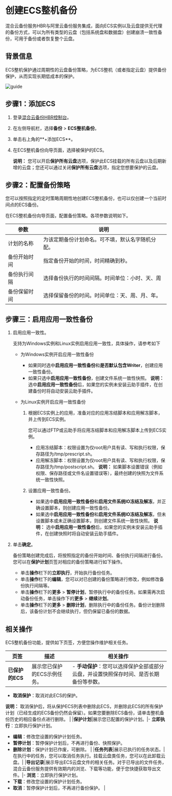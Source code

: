# 创建ECS整机备份

混合云备份服务HBR与阿里云备份服务集成，面向ECS实例以及云盘提供无代理的备份方式，可以为所有类型的云盘（包括系统盘和数据盘）创建崩溃一致性备份，可用于备份或者恢复整个云盘。

## 背景信息

ECS整机保护通过周期性的云盘备份策略，为ECS整机（或者指定云盘）提供备份保护，从而实现长期低成本的保护。

![guide](https://static-aliyun-doc.oss-accelerate.aliyuncs.com/assets/img/zh-CN/7265887161/p261899.png)

## 步骤1：添加ECS

1.  登录[混合云备份HBR控制台](https://hbr.console.aliyun.com/)。

2.  在左侧导航栏，选择**备份** \> **ECS整机备份**。

3.  单击右上角的**+添加ECS**。

4.  在ECS整机备份向导页面，选择被保护的ECS。

    **说明：** 您可以开启**保护所有云盘**选项，保护此ECS挂载的所有云盘以及后期新增的云盘；您还可以通过关闭**保护所有云盘**选项，指定您想要保护的云盘。


## 步骤2：配置备份策略

您可以按照指定的定时策略周期性地创建ECS整机备份，也可以仅创建一个当前时间点的ECS备份。

在ECS整机备份向导页面，配置备份策略。各项参数说明如下。

|参数|说明|
|--|--|
|计划的名称|为该定期备份计划命名。可不填，默认名字随机分配。|
|备份开始时间|指定备份开始的时间，时间精确到秒。|
|备份执行间隔|选择备份执行的时间间隔。时间单位：小时、天、周|
|备份保留时间|选择保留备份的时间。时间单位：天、周、月、年。|

## 步骤三：启用应用一致性备份

1.  启用应用一致性。

    支持为Windows实例和Linux实例启用应用一致性，具体操作，请参考如下

    -   为Windows实例开启应用一致性备份

        -   如果同时选中**启用应用一致性备份**和**是否默认包含Writer**，创建应用一致性备份。
        -   如果只选中**启用应用一致性备份**，创建文件系统一致性快照。
        **说明：** 选中**启用应用一致性备份**后，如果您的实例未安装云助手插件，在创建备份时将自动安装云助手插件。

    -   为Linux实例开启应用一致性备份
        1.  根据ECS实例上的应用，准备对应的应用冻结脚本和应用解冻脚本，并上传到ECS实例。

            您可以通过FTP或云助手将应用冻结脚本和应用解冻脚本上传到ECS实例。

            -   应用冻结脚本：权限设置为仅root用户具有读、写和执行权限，保存路径为/tmp/prescript.sh。
            -   应用解冻脚本：权限设置为仅root用户具有读、写和执行权限，保存路径为/tmp/postscript.sh。
            **说明：** 如果脚本设置错误（例如权限、保存路径或文件名设置错误等），最终创建的快照为文件系统一致性快照。

        2.  设置应用一致性备份。

            -   如果选中**启用应用一致性备份**和**启用文件系统IO冻结及解冻**，并正确设置脚本，则创建应用一致性备份。
            -   如果选中**启用应用一致性备份**和**启用文件系统IO冻结及解冻**，但未设置脚本或未正确设置脚本，则创建文件系统一致性快照。
            **说明：** 选中**启用应用一致性备份**后，如果您的实例未安装云助手插件，在创建快照时将自动安装云助手插件。

2.  单击**确定**。

    备份策略创建完成后，将按照指定的备份开始时间、备份执行间隔进行备份。您可以在**保护计划**页签对相应的备份策略进行如下操作。

    -   单击**操作**栏下的**立即执行**，开始执行备份任务。
    -   单击**操作**栏下的**编辑**，您可以对已创建的备份策略进行修改，例如修改备份执行间隔等。
    -   单击**操作**栏下的**更多** \> **暂停计划**，暂停执行中的备份任务。如果需再次启动备份任务，单击操作下的**更多** \> **继续计划**。
    -   单击**操作**栏下的**更多** \> **删除计划**，删除执行中的备份任务。备份计划删除后，该备份计划不会继续执行，但仍保留已备份的数据。

## 相关操作

ECS整机备份功能，提供如下页签，方便您操作维护相关任务。

|页签|描述|相关操作|
|--|--|----|
|**已保护的ECS**|展示您已保护的ECS示例任务。|-   **手动保护**：您可以选择保护全部或部分云盘，并设置快照保存时间、是否长期备份等参数。
-   **取消保护**：取消对此ECS的保护。

**说明：** 取消保护后，将从保护ECS列表中删除此ECS，并删除此ECS的所有保护计划（已经生成的ECS备份仍然会保留）。如果您要删除ECS备份，请单击整机备份历史的相应备份点进行删除。 |
|**保护计划**|展示您已配置的保护计划。|-   **立即执行**：立即执行保护计划。
-   **编辑**：修改您设置的保护计划任务。
-   **暂停计划**：暂停保护计划后，不再进行备份、快照保护。
-   **删除计划**：保护计划已作废，可删除。 |
|**任务列表**|展示已执行的任务状态。|在执行中的任务，您可以取消任务执行。挂载云盘类任务，您可以在此卸载云盘。|
|**导出记录**|展示导出ECS云盘文件的相关任务。对于已导出的文件任务，混合云备份服务提供有效期内的浏览、下载等功能，便于您快捷获取导出文件。|-   **浏览**：立即执行保护计划。
-   **下载**：修改您设置的保护计划任务。
-   **取消**：暂停保护计划后，不再进行备份保护。 |

